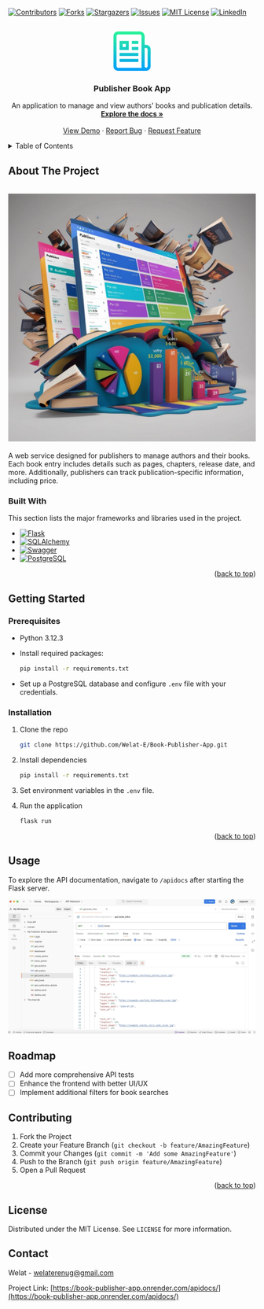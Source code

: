 <a id="top"></a>

<!-- PROJECT SHIELDS -->
[![Contributors][contributors-shield]][contributors-url]
[![Forks][forks-shield]][forks-url]
[![Stargazers][stars-shield]][stars-url]
[![Issues][issues-shield]][issues-url]
[![MIT License][license-shield]][license-url]
[![LinkedIn][linkedin-shield]][linkedin-url]

<!-- PROJECT LOGO -->
<br />
<div align="center">
    <img src="images/logo.png" alt="Logo" width="80" height="80">
  </a>

  <h3 align="center">Publisher Book App</h3>
  <p align="center">
    An application to manage and view authors' books and publication details.
    <br />
    <a href="https://github.com/Welat-E/Book-Publisher-App"><strong>Explore the docs »</strong></a>
    <br />
    <br />
    <a href="https://github.com/Welat-E/Book-Publisher-App">View Demo</a>
    ·
    <a href="https://github.com/Welat-E/Book-Publisher-App/issues">Report Bug</a>
    ·
    <a href="https://github.com/Welat-E/Book-Publisher-App/issues">Request Feature</a>
  </p>
</div>

<!-- TABLE OF CONTENTS -->
<details>
  <summary>Table of Contents</summary>
  <ol>
    <li><a href="#about-the-project">About The Project</a></li>
    <li><a href="#getting-started">Getting Started</a></li>
    <li><a href="#usage">Usage</a></li>
    <li><a href="#roadmap">Roadmap</a></li>
    <li><a href="#contributing">Contributing</a></li>
    <li><a href="#license">License</a></li>
    <li><a href="#contact">Contact</a></li>
  </ol>
</details>

## About The Project

<br />
<div align="center">
  <img src="images/picture.jpg" alt="Publisher Book App Banner" width="520">
</div>
<br />
A web service designed for publishers to manage authors and their books. Each book entry includes details such as pages, chapters, release date, and more. Additionally, publishers can track publication-specific information, including price.

### Built With

This section lists the major frameworks and libraries used in the project.

* [![Flask][Flask-img]][Flask-url]
* [![SQLAlchemy][SQLAlchemy-img]][SQLAlchemy-url]
* [![Swagger][Swagger-img]][Swagger-url]
* [![PostgreSQL][PostgreSQL-img]][PostgreSQL-url]

<!-- ICON LINKS -->

[Flask-img]: https://img.shields.io/badge/Flask-000000?style=for-the-badge&logo=flask&logoColor=white
[Flask-url]: https://flask.palletsprojects.com/

[SQLAlchemy-img]: https://img.shields.io/badge/SQLAlchemy-323232?style=for-the-badge&logo=databricks&logoColor=white
[SQLAlchemy-url]: https://www.sqlalchemy.org/

[Swagger-img]: https://img.shields.io/badge/Swagger-85EA2D?style=for-the-badge&logo=swagger&logoColor=black
[Swagger-url]: https://swagger.io/

[PostgreSQL-img]: https://img.shields.io/badge/PostgreSQL-336791?style=for-the-badge&logo=postgresql&logoColor=white
[PostgreSQL-url]: https://www.postgresql.org/

<p align="right">(<a href="#top">back to top</a>)</p>

<!-- GETTING STARTED -->
## Getting Started

### Prerequisites
* Python 3.12.3
* Install required packages:
  
    ```bash
    pip install -r requirements.txt
    ```

* Set up a PostgreSQL database and configure `.env` file with your credentials.

### Installation

1. Clone the repo
    
    ```bash
    git clone https://github.com/Welat-E/Book-Publisher-App.git
    ```
    
2. Install dependencies
    
    ```bash
    pip install -r requirements.txt
    ```
    
3. Set environment variables in the `.env` file.
4. Run the application
    
    ```bash
    flask run
    ```

<p align="right">(<a href="#top">back to top</a>)</p>

<!-- USAGE EXAMPLES -->
## Usage

To explore the API documentation, navigate to `/apidocs` after starting the Flask server.

<div align="center">
    <img src="images/postman1.jpg" width="680">
  </a>
</div>

## Roadmap

* [ ] Add more comprehensive API tests
* [ ] Enhance the frontend with better UI/UX
* [ ] Implement additional filters for book searches

## Contributing

1. Fork the Project
2. Create your Feature Branch (`git checkout -b feature/AmazingFeature`)
3. Commit your Changes (`git commit -m 'Add some AmazingFeature'`)
4. Push to the Branch (`git push origin feature/AmazingFeature`)
5. Open a Pull Request

<p align="right">(<a href="#top">back to top</a>)</p>

## License

Distributed under the MIT License. See `LICENSE` for more information.

## Contact

Welat - welaterenug@gmail.com

Project Link: [https://book-publisher-app.onrender.com/apidocs/](https://book-publisher-app.onrender.com/apidocs/)

<!-- ICON LINKS -->
<!-- MARKDOWN LINKS & IMAGES -->
[contributors-shield]: https://img.shields.io/github/contributors/Welat-E/Book-Publisher-App.svg?style=for-the-badge
[contributors-url]: https://github.com/Welat-E/Book-Publisher-App/graphs/contributors
[forks-shield]: https://img.shields.io/github/forks/Welat-E/Book-Publisher-App.svg?style=for-the-badge
[forks-url]: https://github.com/Welat-E/Book-Publisher-App/network/members
[stars-shield]: https://img.shields.io/github/stars/Welat-E/Book-Publisher-App.svg?style=for-the-badge
[stars-url]: https://github.com/Welat-E/Book-Publisher-App/stargazers
[issues-shield]: https://img.shields.io/github/issues/Welat-E/Book-Publisher-App.svg?style=for-the-badge
[issues-url]: https://github.com/Welat-E/Book-Publisher-App/issues
[license-shield]: https://img.shields.io/badge/License-MIT-blue.svg?style=for-the-badge
[license-url]: https://github.com/Welat-E/Book-Publisher-App/blob/main/LICENSE.txt
[linkedin-shield]: https://img.shields.io/badge/-LinkedIn-black.svg?style=for-the-badge&logo=linkedin&colorB=555
[linkedin-url]: https://www.linkedin.com/in/welateren/
